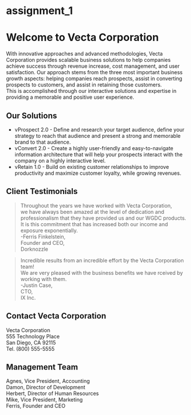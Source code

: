 # assignment_1
<h1 class="code-line" data-line-start=0 data-line-end=1 ><a id="Welcome_to_Vecta_Corporation_0"></a>Welcome to Vecta Corporation</h1>
<p class="has-line-data" data-line-start="1" data-line-end="3">With innovative approaches and advanced methodologies, Vecta Corporation provides scalable business solutions to help companies achieve success through revenue increase, cost management, and user satisfaction. Our approach stems from the three most important business growth aspects: helping companies reach prospects, assist in converting prospects to customers, and assist in retaining those customers.<br>
This is accomplished through our interactive solutions and expertise in providing a memorable and positive user experience.</p>
<h2 class="code-line" data-line-start=4 data-line-end=5 ><a id="Our_Solutions_4"></a>Our Solutions</h2>
<ul>
<li class="has-line-data" data-line-start="5" data-line-end="6">vProspect 2.0 - Define and research your target audience, define your strategy to reach that audience and present a strong and memorable brand to that audience.</li>
<li class="has-line-data" data-line-start="6" data-line-end="7">vConvert 2.0 - Create a highly user-friendly and easy-to-navigate information architecture that will help your prospects interact with the company on a highly interactive level.</li>
<li class="has-line-data" data-line-start="7" data-line-end="9">vRetain 1.0 - Build on existing customer relationships to improve productivity and maximize customer loyalty, while growing revenues.</li>
</ul>
<h2 class="code-line" data-line-start=9 data-line-end=10 ><a id="Client_Testimonials_9"></a>Client Testimonials</h2>
<blockquote>
<p class="has-line-data" data-line-start="10" data-line-end="18">Throughout the years we have worked with Vecta Corporation,<br>
we have always been amazed at the level of dedication and<br>
professionalism that they have provided us and our WGDC products.<br>
It is this commitment that has increased both our income and<br>
exposure exponentially.<br>
-Ferris Finkelstein,<br>
Founder and CEO,<br>
Dorknozzle</p>
</blockquote>
<blockquote>
<p class="has-line-data" data-line-start="19" data-line-end="24">Incredible results from an incredible effort by the Vecta Corporation team!<br>
We are very pleased with the business benefits we have rceived by working with them.<br>
-Justin Case,<br>
CTO,<br>
IX Inc.</p>
</blockquote>
<h2 class="code-line" data-line-start=25 data-line-end=26 ><a id="Contact_Vecta_Corporation_25"></a>Contact Vecta Corporation</h2>
<p class="has-line-data" data-line-start="26" data-line-end="30">Vecta Corporation<br>
555 Technology Place<br>
San Diego, CA 92115<br>
Tel. (800) 555-5555</p>
<h2 class="code-line" data-line-start=31 data-line-end=32 ><a id="Management_Team_31"></a>Management Team</h2>
<p class="has-line-data" data-line-start="32" data-line-end="37">Agnes, Vice President, Accounting<br>
Damon, Director of Development<br>
Herbert, Director of Human Resources<br>
Mike, Vice President, Marketing<br>
Ferris, Founder and CEO</p>

